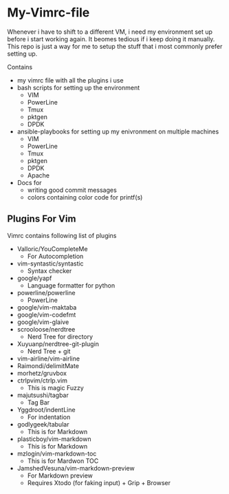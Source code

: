 # My-Vimrc-file

Whenever i have to shift to a different VM, i need my environment set up before i start working again. It beomes tedious if i keep doing it manually. This repo is just a way for me to setup the stuff that i most commonly prefer setting up.

Contains 
- my vimrc file with all the plugins i use
- bash scripts for setting up the environment
    - VIM
    - PowerLine
    - Tmux
    - pktgen
    - DPDK
- ansible-playbooks for setting up my enivronment on multiple machines
    - VIM
    - PowerLine
    - Tmux 
    - pktgen
    - DPDK
    - Apache
- Docs for
    - writing good commit messages
    - colors containing color code for printf(s)
## Plugins For Vim

Vimrc contains following list of plugins

- Valloric/YouCompleteMe
    - For Autocompletion
- vim-syntastic/syntastic
    - Syntax checker
- google/yapf
    - Language formatter for python
- powerline/powerline
    - PowerLine 
- google/vim-maktaba
- google/vim-codefmt
- google/vim-glaive
- scrooloose/nerdtree
    - Nerd Tree for directory
- Xuyuanp/nerdtree-git-plugin
    - Nerd Tree + git
- vim-airline/vim-airline
- Raimondi/delimitMate
- morhetz/gruvbox
- ctrlpvim/ctrlp.vim 
    - This is magic  Fuzzy
- majutsushi/tagbar
    - Tag Bar
- Yggdroot/indentLine
    - For indentation
- godlygeek/tabular
    - This is for Markdown 
- plasticboy/vim-markdown
    - This is for Markdown 
- mzlogin/vim-markdown-toc
    - This is for Mardwon TOC
- JamshedVesuna/vim-markdown-preview
    - For Markdown preview 
    - Requires Xtodo (for faking input) + Grip + Browser



